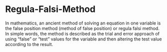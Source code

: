 # Regula-Falsi-Method
In mathematics, an ancient method of solving an equation in one variable is the false position method (method of false position) or regula falsi method. In simple words, the method is described as the trial and error approach of using “false” or “test” values for the variable and then altering the test value according to the result.
